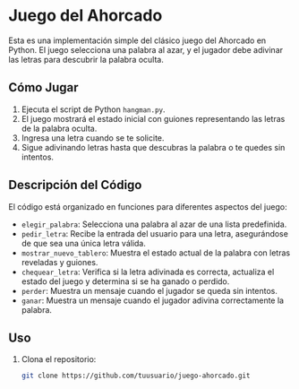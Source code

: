 # Juego del Ahorcado

Esta es una implementación simple del clásico juego del Ahorcado en Python. El juego selecciona una palabra al azar, y el jugador debe adivinar las letras para descubrir la palabra oculta.

## Cómo Jugar

1. Ejecuta el script de Python `hangman.py`.
2. El juego mostrará el estado inicial con guiones representando las letras de la palabra oculta.
3. Ingresa una letra cuando se te solicite.
4. Sigue adivinando letras hasta que descubras la palabra o te quedes sin intentos.

## Descripción del Código

El código está organizado en funciones para diferentes aspectos del juego:

- `elegir_palabra`: Selecciona una palabra al azar de una lista predefinida.
- `pedir_letra`: Recibe la entrada del usuario para una letra, asegurándose de que sea una única letra válida.
- `mostrar_nuevo_tablero`: Muestra el estado actual de la palabra con letras reveladas y guiones.
- `chequear_letra`: Verifica si la letra adivinada es correcta, actualiza el estado del juego y determina si se ha ganado o perdido.
- `perder`: Muestra un mensaje cuando el jugador se queda sin intentos.
- `ganar`: Muestra un mensaje cuando el jugador adivina correctamente la palabra.

## Uso

1. Clona el repositorio:

   ```bash
   git clone https://github.com/tuusuario/juego-ahorcado.git
